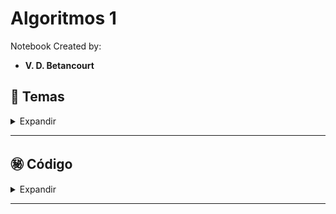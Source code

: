 # Algoritmos 1

Notebook Created by:

- **V. D. Betancourt**




## 📑 Temas

<details>
    <summary> Expandir </summary>

1. Torres de Hanoi - Divide y Vencerás (Divide and Conquer, DC)
2. Algoritmos Voraces (Greedy Algorithms)
3. Algoritmos con Vuelta Atrás (Backtracking)
4. Programación Dinámica
5. Problema Adicional

![](https://github.com/vbleal/AlgoritmosOptimizacion/blob/main/Imag/Imag_Algoritmos_1.png)

Créditos: Imagen generada con DALL-E.
   
</details>

----------------




## ㊙️ **Código**

<details>
    <summary> Expandir </summary>

Véase el Notebook:

- [GH_Algoritmos_01.ipynb](https://github.com/vbleal/AlgoritmosOptimizacion/blob/main/AO1/GH_Algoritmos_01.ipynb)

</details>

----------------





